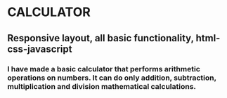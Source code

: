 # CALCULATOR

## Responsive layout, all basic functionality, html-css-javascript

### I have made a basic calculator that performs arithmetic operations on numbers. It can do only addition, subtraction, multiplication and division mathematical calculations.
